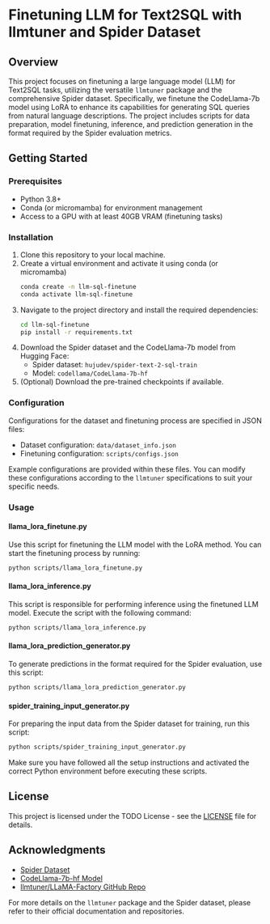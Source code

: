# Finetuning LLM for Text2SQL with llmtuner and Spider Dataset

## Overview

This project focuses on finetuning a large language model (LLM) for Text2SQL tasks, utilizing the versatile `llmtuner` package and the comprehensive Spider dataset. Specifically, we finetune the CodeLlama-7b model using LoRA to enhance its capabilities for generating SQL queries from natural language descriptions. The project includes scripts for data preparation, model finetuning, inference, and prediction generation in the format required by the Spider evaluation metrics.

## Getting Started

### Prerequisites

- Python 3.8+
- Conda (or micromamba) for environment management
- Access to a GPU with at least 40GB VRAM (finetuning tasks)

### Installation

1. Clone this repository to your local machine.
2. Create a virtual environment and activate it using conda (or micromamba)
   ```bash
   conda create -n llm-sql-finetune
   conda activate llm-sql-finetune
   ```
3. Navigate to the project directory and install the required dependencies:
   ```bash
   cd llm-sql-finetune
   pip install -r requirements.txt
   ```
4. Download the Spider dataset and the CodeLlama-7b model from Hugging Face:
   - Spider dataset: `hujudev/spider-text-2-sql-train`
   - Model: `codellama/CodeLlama-7b-hf`
5. (Optional) Download the pre-trained checkpoints if available.

### Configuration

Configurations for the dataset and finetuning process are specified in JSON files:
- Dataset configuration: `data/dataset_info.json`
- Finetuning configuration: `scripts/configs.json`

Example configurations are provided within these files. You can modify these configurations according to the `llmtuner` specifications to suit your specific needs.

### Usage

#### llama_lora_finetune.py

Use this script for finetuning the LLM model with the LoRA method. You can start the finetuning process by running:

```bash
python scripts/llama_lora_finetune.py
```

#### llama_lora_inference.py

This script is responsible for performing inference using the finetuned LLM model. Execute the script with the following command:

```bash
python scripts/llama_lora_inference.py
```

#### llama_lora_prediction_generator.py

To generate predictions in the format required for the Spider evaluation, use this script:

```bash
python scripts/llama_lora_prediction_generator.py
```

#### spider_training_input_generator.py

For preparing the input data from the Spider dataset for training, run this script:

```bash
python scripts/spider_training_input_generator.py
```

Make sure you have followed all the setup instructions and activated the correct Python environment before executing these scripts.

## License

This project is licensed under the TODO License - see the [LICENSE](LICENSE) file for details.

## Acknowledgments

- [Spider Dataset](https://yale-lily.github.io/spider)
- [CodeLlama-7b-hf Model](https://huggingface.co/codellama/CodeLlama-7b-hf)
- [llmtuner/LLaMA-Factory GitHub Repo](https://github.com/hiyouga/LLaMA-Factory)

For more details on the `llmtuner` package and the Spider dataset, please refer to their official documentation and repositories.